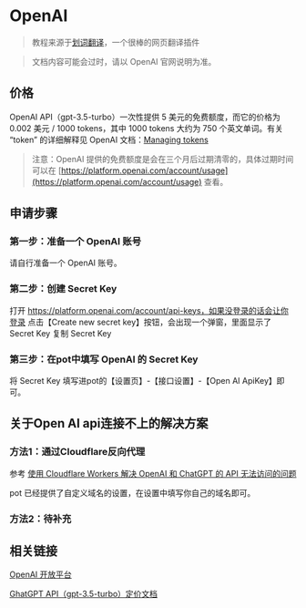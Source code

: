 # OpenAI
> 教程来源于[划词翻译](https://hcfy.app/)，一个很棒的网页翻译插件

> 文档内容可能会过时，请以 OpenAI 官网说明为准。

## 价格
OpenAI API（gpt-3.5-turbo）一次性提供 5 美元的免费额度，而它的价格为 0.002 美元 / 1000 tokens，其中 1000 tokens 大约为 750 个英文单词。有关 “token” 的详细解释见 OpenAI 文档：[Managing tokens](https://platform.openai.com/docs/guides/chat/managing-tokens)

> 注意：OpenAI 提供的免费额度是会在三个月后过期清零的，具体过期时间可以在 [https://platform.openai.com/account/usage](https://platform.openai.com/account/usage) 查看。

## 申请步骤
### 第一步：准备一个 OpenAI 账号
请自行准备一个 OpenAI 账号。

### 第二步：创建 Secret Key
打开 https://platform.openai.com/account/api-keys，如果没登录的话会让你登录
点击【Create new secret key】按钮，会出现一个弹窗，里面显示了 Secret Key
复制 Secret Key
### 第三步：在pot中填写 OpenAI 的 Secret Key
将 Secret Key 填写进pot的【设置页】-【接口设置】-【Open AI ApiKey】即可。

## 关于Open AI api连接不上的解决方案

### 方法1：通过Cloudflare反向代理
参考 [使用 Cloudflare Workers 解决 OpenAI 和 ChatGPT 的 API 无法访问的问题](https://github.com/noobnooc/noobnooc/discussions/9)

pot 已经提供了自定义域名的设置，在设置中填写你自己的域名即可。

### 方法2：待补充

## 相关链接
[OpenAI 开放平台](https://platform.openai.com/) 

[GhatGPT API（gpt-3.5-turbo）定价文档](https://openai.com/pricing)


<CommentService />